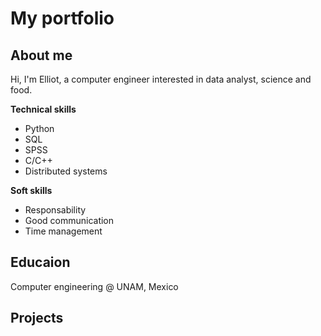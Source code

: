 # My portfolio

## About me
Hi, I'm Elliot, a computer engineer interested in data analyst, science and food. 

**Technical skills**
- Python
- SQL
- SPSS
- C/C++
- Distributed systems

**Soft skills**
- Responsability
- Good communication
- Time management

## Educaion
Computer engineering @ UNAM, Mexico

## Projects
